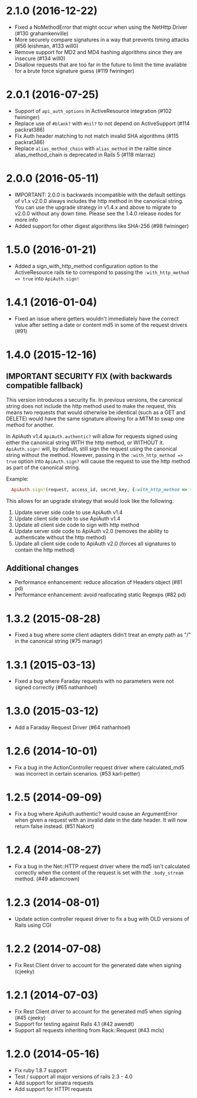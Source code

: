 # 2.1.0 (2016-12-22)
- Fixed a NoMethodError that might occur when using the NetHttp Driver (#130 grahamkenville)
- More securely compare signatures in a way that prevents timing attacks (#56 leishman, #133 will0)
- Remove support for MD2 and MD4 hashing algorithms since they are insecure (#134 will0)
- Disallow requests that are too far in the future to limit the time available for a brute force signature guess (#119 fwininger)

# 2.0.1 (2016-07-25)
- Support of `api_auth_options` in ActiveResource integration (#102 fwininger)
- Replace use of `#blank?` with `#nil?` to not depend on ActiveSupport (#114 packrat386)
- Fix Auth header matching to not match invalid SHA algorithms (#115 packrat386)
- Replace `alias_method_chain` with `alias_method` in the railtie since
  alias_method_chain is deprecated in Rails 5 (#118 mlarraz)

# 2.0.0 (2016-05-11)
- IMPORTANT: 2.0.0 is backwards incompatible with the default settings of v1.x
  v2.0.0 always includes the http method in the canonical string.
  You can use the upgrade strategy in v1.4.x and above to migrate to v2.0.0
  without any down time. Please see the 1.4.0 release nodes for more info
- Added support for other digest algorithms like SHA-256 (#98 fwininger)

# 1.5.0 (2016-01-21)
- Added a sign_with_http_method configuration option to the ActiveResource
  rails tie to correspond to passing the `:with_http_method => true` into
  `ApiAuth.sign!`

# 1.4.1 (2016-01-04)
- Fixed an issue where getters wouldn't immediately have the correct value after
  setting a date or content md5 in some of the request drivers (#91)

# 1.4.0 (2015-12-16)

## IMPORTANT SECURITY FIX (with backwards compatible fallback)

  This version introduces a security fix. In previous versions, the canonical
  string does not include the http method used to make the request, this means
  two requests that would otherwise be identical (such as a GET and DELETE)
  would have the same signature allowing for a MITM to swap one method for
  another.

  In ApiAuth v1.4 `ApiAuth.authentic?` will allow for requests signed using either
  the canonical string WITH the http method, or WITHOUT it. `ApiAuth.sign!` will,
  by default, still sign the request using the canonical string without the
  method. However, passing in the `:with_http_method => true` option into
  `ApiAuth.sign?` will cause the request to use the http method as part of the
  canonical string.

  Example:

  ```ruby
    ApiAuth.sign!(request, access_id, secret_key, {:with_http_method => true})
  ```

  This allows for an upgrade strategy that would look like the following.

  1. Update server side code to use ApiAuth v1.4
  2. Update client side code to use ApiAuth v1.4
  3. Update all client side code to sign with http method
  4. Update server side code to ApiAuth v2.0 (removes the ability to authenticate without the http method)
  5. Update all client side code to ApiAuth v2.0 (forces all signatures to contain the http method)

## Additional changes

  - Performance enhancement: reduce allocation of Headers object (#81 pd)
  - Performance enhancement: avoid reallocating static Regexps (#82 pd)

# 1.3.2 (2015-08-28)
- Fixed a bug where some client adapters didn't treat an empty path as
  "/" in the canonical string (#75 managr)

# 1.3.1 (2015-03-13)
- Fixed a bug where Faraday requests with no parameters were not signed
  correctly (#65 nathanhoel)

# 1.3.0 (2015-03-12)
- Add a Faraday Request Driver (#64 nathanhoel)

# 1.2.6 (2014-10-01)
- Fix a bug in the ActionController request driver where calculated_md5 was
  incorrect in certain scenarios. (#53 karl-petter)

# 1.2.5 (2014-09-09)
- Fix a bug where ApiAuth.authentic? would cause an ArgumentError when given a
  request with an invalid date in the date header. It will now return false
  instead. (#51 Nakort)

# 1.2.4 (2014-08-27)
- Fix a bug in the Net::HTTP request driver where the md5 isn't calculated
  correctly when the content of the request is set with the `.body_stream`
  method. (#49 adamcrown)

# 1.2.3 (2014-08-01)
- Update action controller request driver to fix a bug with OLD versions of
  Rails using CGI

# 1.2.2 (2014-07-08)
- Fix Rest Client driver to account for the generated date when signing (cjeeky)

# 1.2.1 (2014-07-03)

- Fix Rest Client driver to account for the generated md5 when signing
  (#45 cjeeky)
- Support for testing against Rails 4.1 (#42  awendt)
- Support all requests inheriting from Rack::Request (#43 mcls)

# 1.2.0 (2014-05-16)

- Fix ruby 1.8.7 support
- Test / support all major versions of rails 2.3 - 4.0
- Add support for sinatra requests
- Add support for HTTPI requests
